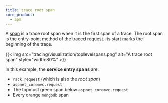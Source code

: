 ```yaml
---
title: trace root span
core_product:
  - apm
---
```

A [span][1] is a trace root span when it is the first span of a trace. The root span is the entry-point method of the traced request. Its start marks the beginning of the trace.

{{< img src="tracing/visualization/toplevelspans.png" alt="A trace root span" style="width:80%" >}}

In this example, the **service entry spans** are:

- `rack.request` (which is also the _root span_)
- `aspnet_coremvc.request`
- The topmost green span below `aspnet_coremvc.request`
- Every orange `mongodb` span

[1]: /glossary/#span
